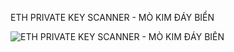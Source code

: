 ETH PRIVATE KEY SCANNER - MÒ KIM ĐÁY BIỂN

![ETH PRIVATE KEY SCANNER - MÒ KIM ĐÁY BIỂN](https://user-images.githubusercontent.com/43020099/195392727-b5b4d59c-137a-4370-b355-7ab5c0decd7c.png)
